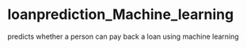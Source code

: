 # loanprediction_Machine_learning
predicts whether a person can pay back a loan using machine learning
